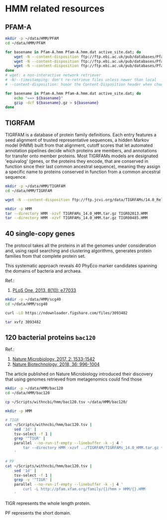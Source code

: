 # HMM related resources

## PFAM-A

```bash
mkdir -p ~/data/HMM/PFAM
cd ~/data/HMM/PFAM

for basename in Pfam-A.hmm Pfam-A.hmm.dat active_site.dat; do
    wget -N --content-disposition ftp://ftp.ebi.ac.uk/pub/databases/Pfam/releases/Pfam32.0/${basename}.gz
    wget -N --content-disposition ftp://ftp.ebi.ac.uk/pub/databases/Pfam/releases/Pfam32.0/${basename}.gz
    wget -N --content-disposition ftp://ftp.ebi.ac.uk/pub/databases/Pfam/releases/Pfam32.0/${basename}.gz
done
# wget: a non-interactive network retriever
# -N/--timestamping: don't re-retrieve files unless newer than local
# --content-disposition: honor the Content-Disposition header when choosing local file names (EXPERIMENTAL)

for basename in Pfam-A.hmm Pfam-A.hmm.dat active_site.dat; do
    echo "==> ${basename}"
    gzip -dcf ${basename}.gz > ${basename}
done
```

## TIGRFAM

TIGRFAM is a database of protein family definitions. Each entry features a seed alignment of trusted representative sequences, a hidden Markov model (HMM) built from that alignment, cutoff scores that let automated annotation pipelines decide which proteins are members, and annotations for transfer onto member proteins. Most TIGRFAMs models are designated 'equivalog' (genes, or the proteins they encode, that are conserved in function since their last common ancestral sequence), meaning they assign a specific name to proteins conserved in function from a common ancestral sequence.

```bash
mkdir -p ~/data/HMM/TIGRFAM
cd ~/data/HMM/TIGRFAM

wget -N --content-disposition ftp://ftp.jcvi.org/data/TIGRFAMs/14.0_Release/TIGRFAMs_14.0_HMM.tar.gz

mkdir -p HMM
tar --directory HMM -xzvf TIGRFAMs_14.0_HMM.tar.gz TIGR02013.HMM
tar --directory HMM -xzvf TIGRFAMs_14.0_HMM.tar.gz TIGR00485.HMM
```

## 40 single-copy genes

The protocol takes all the proteins in all the genomes under consideration and, using rapid searching and clustering algorithms, generates protein families from that complete protein set.

This systematic approach reveals 40 PhyEco marker candidates spanning the domains of bacteria and archaea.

Ref.:
1. [PLoS One, 2013, 8(10): e77033](https://journals.plos.org/plosone/article?id=10.1371/journal.pone.0077033)

```bash
mkdir -p ~/data/HMM/scg40
cd ~/data/HMM/scg40

curl -LO https://ndownloader.figshare.com/files/3093482

tar xvfz 3093482
```

## 120 bacterial proteins `bac120`

Ref.:
1. [Nature Microbiology, 2017, 2: 1533-1542](https://www.nature.com/articles/s41564-017-0012-7)
2. [Nature Biotechnology, 2018, 36: 996-1004](https://www.nature.com/articles/nbt.4229)

The article published on Nature Microbiology introduced their discovery that using genomes retrieved from metagenomics could find those 

```bash
mkdir -p ~/data/HMM/bac120
cd ~/data/HMM/bac120

cp ~/Scripts/withncbi/hmm/bac120.tsv ~/data/HMM/bac120/

mkdir -p HMM

# TIGR
cat ~/Scripts/withncbi/hmm/bac120.tsv |
    sed '1d' |
    tsv-select -f 1 |
    grep '^TIGR' |
    parallel --no-run-if-empty --linebuffer -k -j 4 '
        tar --directory HMM -xzvf ../TIGRFAM/TIGRFAMs_14.0_HMM.tar.gz {}.HMM
    '

# PF
cat ~/Scripts/withncbi/hmm/bac120.tsv |
    sed '1d' |
    tsv-select -f 1 |
    grep -v '^TIGR' |
    parallel --no-run-if-empty --linebuffer -k -j 4 '
        curl -L http://pfam.xfam.org/family/{}/hmm > HMM/{}.HMM
    '
```

TIGR represents the whole length protein.

PF represents the short domain.
